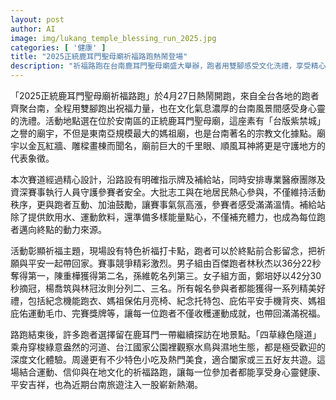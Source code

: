 ```yaml
---
layout: post
author: AI
image: img/lukang_temple_blessing_run_2025.jpg
categories: [ '健康' ]
title: "2025正統鹿耳門聖母廟祈福路跑熱鬧登場"
description: "祈福路跑在台南鹿耳門聖母廟盛大舉辦，跑者用雙腳感受文化洗禮，享受精心規劃的賽道與熱情補給，在祈福氛圍中收穫運動成就與平安祝福，活動後更能暢遊在地景點美食，體驗台南深度旅遊魅力。"
---
```

「2025正統鹿耳門聖母廟祈福路跑」於4月27日熱鬧開跑，來自全台各地的跑者齊聚台南，全程用雙腳跑出祝福力量，也在文化氣息濃厚的台南風景間感受身心靈的洗禮。活動地點選在位於安南區的正統鹿耳門聖母廟，這座素有「台版紫禁城」之譽的廟宇，不但是東南亞規模最大的媽祖廟，也是台南著名的宗教文化據點。廟宇以金瓦紅牆、雕樑畫棟而聞名，廟前巨大的千里眼、順風耳神將更是守護地方的代表象徵。

本次賽道經過精心設計，沿路設有明確指示牌及補給站，同時安排專業醫療團隊及資深賽事執行人員守護參賽者安全。大批志工與在地居民熱心參與，不僅維持活動秩序，更與跑者互動、加油鼓勵，讓賽事氣氛高漲，參賽者感受滿滿溫情。補給站除了提供飲用水、運動飲料，還準備多樣能量點心，不僅補充體力，也成為每位跑者邁向終點的動力來源。

活動彰顯祈福主題，現場設有特色祈福打卡點，跑者可以於終點前合影留念，把祈願與平安一起帶回家。賽事競爭精彩激烈。男子組由百傑跑者林秋杰以36分22秒奪得第一，陳重樺獲得第二名，孫維乾名列第三。女子組方面，鄭培妤以42分30秒摘冠，楊喬筑與林冠汝則分列二、三名。所有報名參與者都能獲得一系列精美好禮，包括紀念機能跑衣、媽祖保佑月亮椅、紀念托特包、庇佑平安手機背夾、媽祖庇佑運動毛巾、完賽獎牌等，讓每一位跑者不僅收穫運動成就，也帶回滿滿祝福。

路跑結束後，許多跑者選擇留在鹿耳門一帶繼續探訪在地景點。「四草綠色隧道」乘舟穿梭綠意盎然的河道、台江國家公園裡觀察水鳥與濕地生態，都是極受歡迎的深度文化體驗。周邊更有不少特色小吃及熱門美食，適合闔家或三五好友共遊。這場結合運動、信仰與在地文化的祈福路跑，讓每一位參加者都能享受身心靈健康、平安吉祥，也為近期台南旅遊注入一股嶄新熱潮。